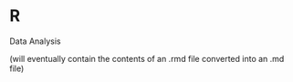 # R
Data Analysis

(will eventually contain the contents of an .rmd file converted into an .md file)
